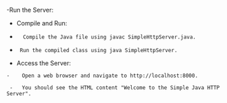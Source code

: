 -Run the Server:

-    Compile and Run:

 -       Compile the Java file using javac SimpleHttpServer.java.

  -      Run the compiled class using java SimpleHttpServer.

   - Access the Server:

    -    Open a web browser and navigate to http://localhost:8000.

     -   You should see the HTML content "Welcome to the Simple Java HTTP Server".
